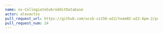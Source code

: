 ```yaml
---
name: nx-CollegiateSubredditDatabase
actor: alexactss
pull_request_url: https://github.com/ucsb-cs156-w22/team02-w22-6pm-2/pull/24
pull_request_num: 24
---
```

